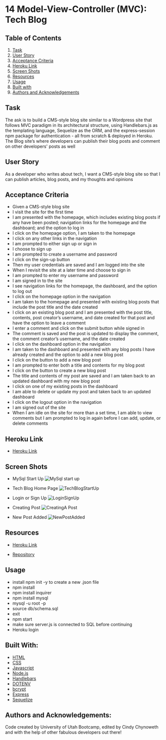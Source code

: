 # 14 Model-View-Controller (MVC): Tech Blog


## Table of Contents

1. [Task](#task)
2. [User Story](#uaser-story)
3. [Acceptance Criteria](#acceptance-criteria)
4. [Heroku Link](#heroku-link)
5. [Screen Shots](#screen-shots)
6. [Resources](#resources)
7. [Usage](#usage)
8. [Built with](#built-with)
9. [Authors and Acknowledgements](#authors-and-acknowledgements)

## Task

The ask is to build a CMS-style blog site similar to a Wordpress site that follows MVC paradigm in its architectural structure, using Handlebars.js as the templating language, Sequelize as the ORM, and the express-session npm package for authentication - all from scratch & deployed in Heroku. The Blog site’s where developers can publish their blog posts and comment on other developers' posts as well


## User Story

As a developer who writes about tech, I want a CMS-style blog site so that I can publish articles, blog posts, and my thoughts and opinions


## Acceptance Criteria

- Given a CMS-style blog site
- I visit the site for the first time
- I am presented with the homepage, which includes existing blog posts if any have been posted; navigation links for the homepage and the dashboard; and the option to log in
- I click on the homepage option, I am taken to the homepage
- I click on any other links in the navigation
- I am prompted to either sign up or sign in
- I choose to sign up
- I am prompted to create a username and password
- I click on the sign-up button
- Then my user credentials are saved and I am logged into the site
- When I revisit the site at a later time and choose to sign in
- I am prompted to enter my username and password
- I am signed in to the site
- I see navigation links for the homepage, the dashboard, and the option to log out
- I click on the homepage option in the navigation
- I am taken to the homepage and presented with existing blog posts that include the post title and the date created
- I click on an existing blog post and I am presented with the post title, contents, post creator’s username, and date created for that post and have the option to leave a comment
- I enter a comment and click on the submit button while signed in
- The comment is saved and the post is updated to display the comment, the comment creator’s username, and the date created
- I click on the dashboard option in the navigation
- I am taken to the dashboard and presented with any blog posts I have already created and the option to add a new blog post
- I click on the button to add a new blog post
- I am prompted to enter both a title and contents for my blog post
- I click on the button to create a new blog post
- The title and contents of my post are saved and I am taken back to an updated dashboard with my new blog post
- I click on one of my existing posts in the dashboard
- I am able to delete or update my post and taken back to an updated dashboard
- I click on the logout option in the navigation
- I am signed out of the site
- When I am idle on the site for more than a set time, I am able to view comments but I am prompted to log in again before I can add, update, or delete comments

## Heroku Link

- [Heroku Link](https://git.heroku.com/blooming-shore-85267.git)

## Screen Shots

- MySql Start Up
![MySql start up](https://user-images.githubusercontent.com/105569378/194733472-be8c2a70-7808-42bf-975b-d091baa60e8d.png)

- Tech Blog Home Page
![TechBlogStartUp](https://user-images.githubusercontent.com/105569378/194733477-191358cb-8a08-45b7-b435-2088e49339f7.png)

- Login or Sign Up
![LoginSignUp](https://user-images.githubusercontent.com/105569378/194733483-8753ee98-bcfc-41d4-a060-dfaa7352fe6b.png)

- Creating  Post
![CreatingA Post](https://user-images.githubusercontent.com/105569378/194733494-b6c8f130-b427-4ab0-9896-18fd6f47b584.png)

- New Post Added
![NewPostAdded](https://user-images.githubusercontent.com/105569378/194733506-4c1aabbf-6271-46bf-8431-183bc5635c65.png)


## Resources

- [Heroku Link](https://git.heroku.com/polar-brook-38055.git)

- [Repository](https://github.com/Cinderbeast/14-Model-View-Controller-MVC-Tech-Blog)


## Usage

- install npm init -y to create a new .json file
- npm install
- npm install inquirer
- npm install mysql
- mysql -u root -p
- source db/schema.sql
- exit
- npm start
- make sure server.js is connected to SQL before continuing     
- Heroku login


## Built With:

* [HTML](https://developer.mozilla.org/en-US/docs/Web/HTML)
* [CSS](https://developer.mozilla.org/en-US/docs/Web/CSS)
* [Javascript](https://developer.mozilla.org/en-US/docs/Web/JavaScript)
* [Node.js](https://nodejs.org/en/)
* [Handlebars](https://handlebarsjs.com/)
* [DOTENV](https://www.npmjs.com/package/dotenv)
* [bcrypt](https://www.npmjs.com/package/bcrypt)
* [Express](https://www.npmjs.com/package/express)
* [Sequelize](https://sequelize.org/)


## Authors and Acknowledgements:

Code created by University of Utah Bootcamp, edited by Cindy Chynoweth and with the help of other fabulous developers out there!

